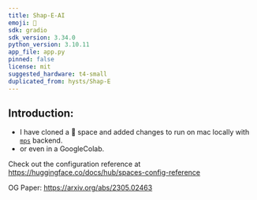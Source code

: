 ```yaml
---
title: Shap-E-AI
emoji: 🧢
sdk: gradio
sdk_version: 3.34.0
python_version: 3.10.11
app_file: app.py
pinned: false
license: mit
suggested_hardware: t4-small
duplicated_from: hysts/Shap-E
---
```


## Introduction:
- I have cloned a 🤗 space and added changes to run on mac locally with [`mps`](https://developer.apple.com/documentation/metalperformanceshaders) backend.
- or even in a GoogleColab.

Check out the configuration reference at https://huggingface.co/docs/hub/spaces-config-reference

OG Paper: https://arxiv.org/abs/2305.02463
